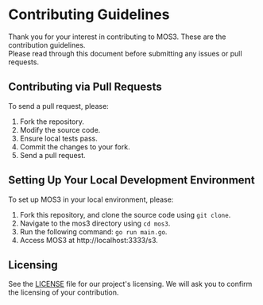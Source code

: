 # Contributing Guidelines

Thank you for your interest in contributing to MOS3. These are the contribution guidelines.  
Please read through this document before submitting any issues or pull requests.

## Contributing via Pull Requests

To send a pull request, please:

1. Fork the repository.
2. Modify the source code.
3. Ensure local tests pass.
4. Commit the changes to your fork.
5. Send a pull request.

## Setting Up Your Local Development Environment

To set up MOS3 in your local environment, please:

1. Fork this repository, and clone the source code using `git clone`.
2. Navigate to the mos3 directory using `cd mos3`.
3. Run the following command: `go run main.go`.
4. Access MOS3 at http://localhost:3333/s3.

## Licensing

See the [LICENSE](LICENSE) file for our project's licensing. We will ask you to confirm the licensing of your contribution.
